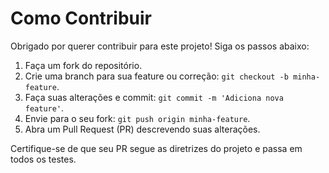 # Como Contribuir

Obrigado por querer contribuir para este projeto! Siga os passos abaixo:

1. Faça um fork do repositório.
2. Crie uma branch para sua feature ou correção: `git checkout -b minha-feature`.
3. Faça suas alterações e commit: `git commit -m 'Adiciona nova feature'`.
4. Envie para o seu fork: `git push origin minha-feature`.
5. Abra um Pull Request (PR) descrevendo suas alterações.

Certifique-se de que seu PR segue as diretrizes do projeto e passa em todos os testes.